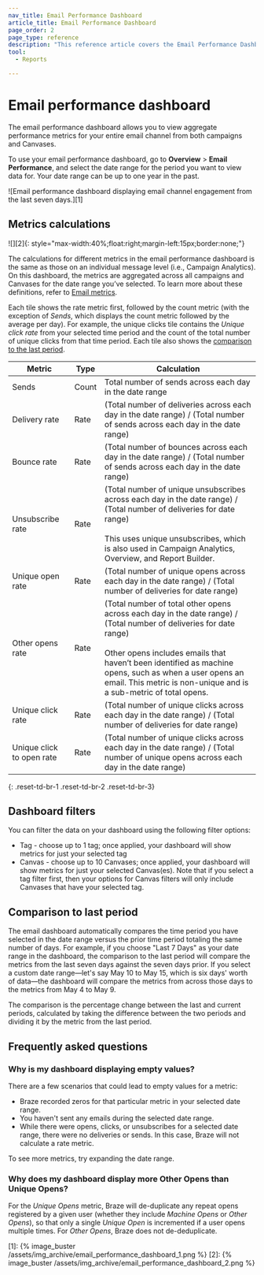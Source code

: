 ```yaml
---
nav_title: Email Performance Dashboard
article_title: Email Performance Dashboard
page_order: 2
page_type: reference
description: "This reference article covers the Email Performance Dashboard, which allows you to view performance metrics for your entire email channel from both campaigns and Canvases."
tool: 
  - Reports

---
```


# Email performance dashboard

The email performance dashboard allows you to view aggregate performance metrics for your entire email channel from both campaigns and Canvases. 

To use your email performance dashboard, go to **Overview** > **Email Performance**, and select the date range for the period you want to view data for. Your date range can be up to one year in the past.

![Email performance dashboard displaying email channel engagement from the last seven days.][1]

## Metrics calculations

![][2]{: style="max-width:40%;float:right;margin-left:15px;border:none;"}

The calculations for different metrics in the email performance dashboard is the same as those on an individual message level (i.e., Campaign Analytics). On this dashboard, the metrics are aggregated across all campaigns and Canvases for the date range you’ve selected. To learn more about these definitions, refer to [Email metrics]({{site.baseurl}}/user_guide/message_building_by_channel/email/reporting_and_analytics/email_reporting#email-metrics).

Each tile shows the rate metric first, followed by the count metric (with the exception of _Sends_, which displays the count metric followed by the average per day). For example, the unique clicks tile contains the _Unique click rate_ from your selected time period and the count of the total number of unique clicks from that time period. Each tile also shows the [comparison to the last period](#comparison-to-last-period).

| Metric | Type | Calculation |
| --- | --- | ---- |
| Sends | Count | Total number of sends across each day in the date range |
| Delivery rate | Rate | (Total number of deliveries across each day in the date range) / (Total number of sends across each day in the date range) |
| Bounce rate | Rate | (Total number of bounces across each day in the date range) / (Total number of sends across each day in the date range) |
| Unsubscribe rate | Rate | (Total number of unique unsubscribes across each day in the date range) / (Total number of deliveries for date range)<br><br>This uses unique unsubscribes, which is also used in Campaign Analytics, Overview, and Report Builder. |
| Unique open rate | Rate | (Total number of unique opens across each day in the date range) / (Total number of deliveries for date range) |
| Other opens rate | Rate | (Total number of total other opens across each day in the date range) / (Total number of deliveries for date range)<br><br>Other opens includes emails that haven’t been identified as machine opens, such as when a user opens an email. This metric is non-unique and is a sub-metric of total opens.  |
| Unique click rate | Rate | (Total number of unique clicks across each day in the date range) / (Total number of deliveries for date range) |
| Unique click to open rate | Rate | (Total number of unique clicks across each day in the date range) / (Total number of unique opens across each day in the date range) |
{: .reset-td-br-1 .reset-td-br-2 .reset-td-br-3}

## Dashboard filters

You can filter the data on your dashboard using the following filter options:
- Tag - choose up to 1 tag; once applied, your dashboard will show metrics for just your selected tag
- Canvas - choose up to 10 Canvases; once applied, your dashboard will show metrics for just your selected Canvas(es). Note that if you select a tag filter first, then your options for Canvas filters will only include Canvases that have your selected tag.

## Comparison to last period

The email dashboard automatically compares the time period you have selected in the date range versus the prior time period totaling the same number of days. For example, if you choose "Last 7 Days" as your date range in the dashboard, the comparison to the last period will compare the metrics from the last seven days against the seven days prior. If you select a custom date range—let's say May 10 to May 15, which is six days' worth of data—the dashboard will compare the metrics from across those days to the metrics from May 4 to May 9.

The comparison is the percentage change between the last and current periods, calculated by taking the difference between the two periods and dividing it by the metric from the last period.

## Frequently asked questions

### Why is my dashboard displaying empty values?

There are a few scenarios that could lead to empty values for a metric:

- Braze recorded zeros for that particular metric in your selected date range.
- You haven't sent any emails during the selected date range.
- While there were opens, clicks, or unsubscribes for a selected date range, there were no deliveries or sends. In this case, Braze will not calculate a rate metric.

To see more metrics, try expanding the date range.

### Why does my dashboard display more Other Opens than Unique Opens?

For the _Unique Opens_ metric, Braze will de-duplicate any repeat opens registered by a given user (whether they include _Machine Opens_ or _Other Opens_), so that only a single _Unique Open_ is incremented if a user opens multiple times. For _Other Opens_, Braze does not de-deduplicate.

<!---Temporarily hidden until functionality is added

## Empty values in your data

#### If a metric displays "0%" or "0"

This means Braze recorded zero for that particular metric during the time frame you’ve selected.

#### If a metric displays "N/A"

This means that while Braze recorded positive counts for a particular metric for the time frame you’ve selected, the denominator for the rate calculation (either sends or deliveries in most cases) was zero. This can occur when emails are sent out on one day and opens and clicks are recorded the following days, if your selected time frame does not include the date the emails were sent.

#### If a metric displays “--”

This means Braze hasn't recorded any data for that metric during the time period you selected. If you haven’t set up or sent any emails yet, learn more about how to do so in our dedicated [Email]({{site.baseurl}}/user_guide/message_building_by_channel/email) section.

--->

[1]: {% image_buster /assets/img_archive/email_performance_dashboard_1.png %}
[2]: {% image_buster /assets/img_archive/email_performance_dashboard_2.png %}
